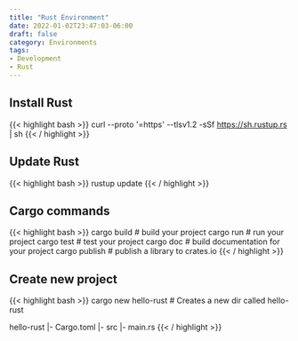 ```yaml
---
title: "Rust Environment"
date: 2022-01-02T23:47:03-06:00
draft: false
category: Environments
tags:
- Development
- Rust
---
```


## Install Rust
{{< highlight bash >}}
curl --proto '=https' --tlsv1.2 -sSf https://sh.rustup.rs | sh
{{< / highlight >}}

## Update Rust
{{< highlight bash >}}
rustup update
{{< / highlight >}}

## Cargo commands
{{< highlight bash >}}
cargo build  # build your project
cargo run  # run your project
cargo test  # test your project
cargo doc  # build documentation for your project
cargo publish  # publish a library to crates.io
{{< / highlight >}}

## Create new project
{{< highlight bash >}}
cargo new hello-rust  # Creates a new dir called hello-rust

hello-rust
|- Cargo.toml
|- src
  |- main.rs
{{< / highlight >}}
